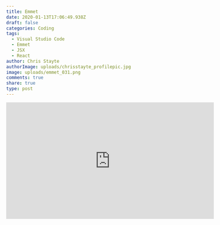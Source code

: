 ```yaml
---
title: Emmet
date: 2020-01-13T17:06:49.938Z
draft: false
categories: Coding
tags:
  - Visual Studio Code
  - Emmet
  - JSX
  - React
author: Chris Stayte
authorImage: uploads/chrisstayte_profilepic.jpg
image: uploads/emmet_031.png
comments: true
share: true
type: post
---
```

<iframe width="560" height="315" src="https://www.youtube.com/embed/v5fqSwnHZM8" frameborder="0" allow="accelerometer; autoplay; encrypted-media; gyroscope; picture-in-picture" allowfullscreen></iframe>
